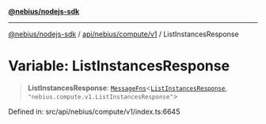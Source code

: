[**@nebius/nodejs-sdk**](../../../../../README.md)

---

[@nebius/nodejs-sdk](../../../../../README.md) / [api/nebius/compute/v1](../README.md) / ListInstancesResponse

# Variable: ListInstancesResponse

> **ListInstancesResponse**: [`MessageFns`](../../../../../runtime/protos/core/interfaces/MessageFns.md)\<[`ListInstancesResponse`](../interfaces/ListInstancesResponse.md), `"nebius.compute.v1.ListInstancesResponse"`\>

Defined in: src/api/nebius/compute/v1/index.ts:6645
